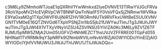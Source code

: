 c3M6Ly9ZMmhoWTJoaE1qQXRhV1YwWmkxd2IyeDVNVE13TlRwYVJGcFRVa3RoVXpoMVZHcEVjRVpCWTBNNFQwTnNia1F5Y0VsVFQxSjZNRmw1WVRkaE9YaGxaM2g1TXpOWVF6UjNiR1ZHV1RORmNUTk9RVFkxUWtBeE5UUXVNVGN1TVM0eE16QTZNVGd6TXpVPSNjZm1lbS5jb21fJWYwJTlmJTg3JWJhJWYwJTlmJTg3JWI4X1VTXyVlNyViZSU4ZSVlNSU5YiViZA0Kc3M6Ly9ZV1Z6TFRJMU5pMW5ZMjA2Um05UGFVZHNhMEZCT1hsUVJVZFFRRE00TGpFd055NHlNall1TVRRMk9qY3pNRFk9I2NmbWVtLmNvbV8lZjAlOWYlODclYmElZjAlOWYlODclYjhfVVNfJWU3JWJlJThlJWU1JTliJWJkDQo=
